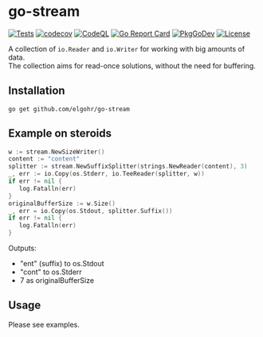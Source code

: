 # go-stream

[![Tests](https://github.com/elgohr/go-stream/workflows/Test/badge.svg)](https://github.com/elgohr/go-stream/actions/workflows/test.yml)
[![codecov](https://codecov.io/gh/elgohr/go-stream/branch/main/graph/badge.svg)](https://codecov.io/gh/elgohr/go-stream)
[![CodeQL](https://github.com/elgohr/go-stream/workflows/CodeQL/badge.svg)](https://github.com/elgohr/go-stream/actions/workflows/codeql-analysis.yml)
[![Go Report Card](https://goreportcard.com/badge/github.com/elgohr/go-stream)](https://goreportcard.com/report/github.com/elgohr/go-stream)
[![PkgGoDev](https://pkg.go.dev/badge/github.com/elgohr/go-stream)](https://pkg.go.dev/github.com/elgohr/go-stream)
[![License](https://img.shields.io/badge/License-Apache%202.0-blue.svg)](https://github.com/gojp/goreportcard/blob/master/LICENSE)

A collection of `io.Reader` and `io.Writer` for working with big amounts of data.  
The collection aims for read-once solutions, without the need for buffering.  

## Installation

```
go get github.com/elgohr/go-stream
```

## Example on steroids
```go
w := stream.NewSizeWriter()
content := "content"
splitter := stream.NewSuffixSplitter(strings.NewReader(content), 3)
_, err := io.Copy(os.Stderr, io.TeeReader(splitter, w))
if err != nil {
   log.Fatalln(err)
}
originalBufferSize := w.Size()
_, err = io.Copy(os.Stdout, splitter.Suffix())
if err != nil {
   log.Fatalln(err)
}
```
Outputs: 
- "ent" (suffix) to os.Stdout
- "cont" to os.Stderr
- 7 as originalBufferSize

## Usage

Please see examples.
